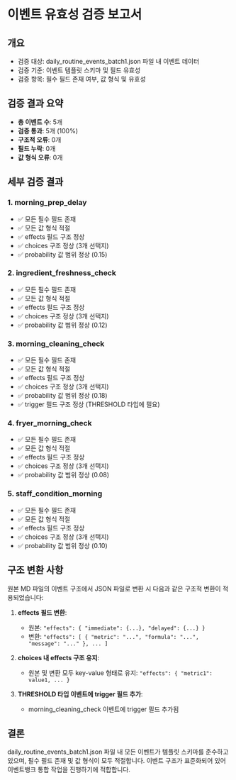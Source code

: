 # 이벤트 유효성 검증 보고서

## 개요
- 검증 대상: daily_routine_events_batch1.json 파일 내 이벤트 데이터
- 검증 기준: 이벤트 템플릿 스키마 및 필드 유효성
- 검증 항목: 필수 필드 존재 여부, 값 형식 및 유효성

## 검증 결과 요약
- **총 이벤트 수**: 5개
- **검증 통과**: 5개 (100%)
- **구조적 오류**: 0개
- **필드 누락**: 0개
- **값 형식 오류**: 0개

## 세부 검증 결과

### 1. morning_prep_delay
- ✅ 모든 필수 필드 존재
- ✅ 모든 값 형식 적절
- ✅ effects 필드 구조 정상
- ✅ choices 구조 정상 (3개 선택지)
- ✅ probability 값 범위 정상 (0.15)

### 2. ingredient_freshness_check
- ✅ 모든 필수 필드 존재
- ✅ 모든 값 형식 적절
- ✅ effects 필드 구조 정상
- ✅ choices 구조 정상 (3개 선택지)
- ✅ probability 값 범위 정상 (0.12)

### 3. morning_cleaning_check
- ✅ 모든 필수 필드 존재
- ✅ 모든 값 형식 적절
- ✅ effects 필드 구조 정상
- ✅ choices 구조 정상 (3개 선택지)
- ✅ probability 값 범위 정상 (0.18)
- ✅ trigger 필드 구조 정상 (THRESHOLD 타입에 필요)

### 4. fryer_morning_check
- ✅ 모든 필수 필드 존재
- ✅ 모든 값 형식 적절
- ✅ effects 필드 구조 정상
- ✅ choices 구조 정상 (3개 선택지)
- ✅ probability 값 범위 정상 (0.08)

### 5. staff_condition_morning
- ✅ 모든 필수 필드 존재
- ✅ 모든 값 형식 적절
- ✅ effects 필드 구조 정상
- ✅ choices 구조 정상 (3개 선택지)
- ✅ probability 값 범위 정상 (0.10)

## 구조 변환 사항
원본 MD 파일의 이벤트 구조에서 JSON 파일로 변환 시 다음과 같은 구조적 변환이 적용되었습니다:

1. **effects 필드 변환**:
   - 원본: `"effects": { "immediate": {...}, "delayed": {...} }`
   - 변환: `"effects": [ { "metric": "...", "formula": "...", "message": "..." }, ... ]`

2. **choices 내 effects 구조 유지**:
   - 원본 및 변환 모두 key-value 형태로 유지: `"effects": { "metric1": value1, ... }`

3. **THRESHOLD 타입 이벤트에 trigger 필드 추가**:
   - morning_cleaning_check 이벤트에 trigger 필드 추가됨

## 결론
daily_routine_events_batch1.json 파일 내 모든 이벤트가 템플릿 스키마를 준수하고 있으며, 필수 필드 존재 및 값 형식이 모두 적절합니다. 이벤트 구조가 표준화되어 있어 이벤트뱅크 통합 작업을 진행하기에 적합합니다.
